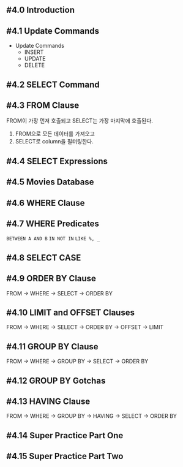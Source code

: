 ## #4.0 Introduction

## #4.1 Update Commands
- Update Commands
	- INSERT
	- UPDATE
	- DELETE

## #4.2 SELECT Command

## #4.3 FROM Clause

FROM이 가장 먼저 호출되고
SELECT는 가장 마지막에 호출된다.
1. FROM으로 모든 데이터를 가져오고
2. SELECT로 column을 필터링한다.

## #4.4 SELECT Expressions

## #4.5 Movies Database

## #4.6 WHERE Clause

## #4.7 WHERE Predicates
`BETWEEN A AND B`
`IN NOT IN`
`LIKE %, _`

## #4.8 SELECT CASE

## #4.9 ORDER BY Clause
FROM -> WHERE -> SELECT -> ORDER BY
## #4.10 LIMIT and OFFSET Clauses
FROM -> WHERE -> SELECT -> ORDER BY -> OFFSET -> LIMIT
## #4.11 GROUP BY Clause
FROM -> WHERE -> GROUP BY -> SELECT -> ORDER BY

## #4.12 GROUP BY Gotchas

## #4.13 HAVING Clause
FROM -> WHERE -> GROUP BY -> HAVING -> SELECT -> ORDER BY

## #4.14 Super Practice Part One

## #4.15 Super Practice Part Two